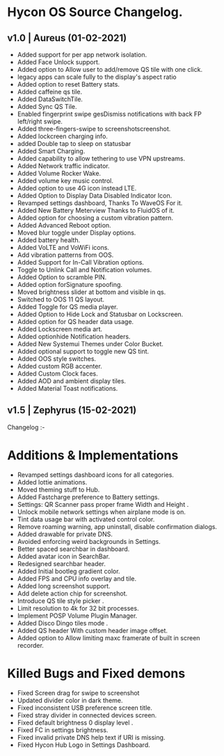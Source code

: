# Hycon OS Source Changelog.

## v1.0 | Aureus (01-02-2021)

- Added support for per app network isolation.
- Added Face Unlock support.
- Added option to Allow user to add/remove QS tile with one click.
- legacy apps can scale fully to the display's aspect ratio
- Added option to reset Battery stats.
- Added caffeine qs tile.
- Added DataSwitchTile.
- Added Sync QS Tile.
- Enabled fingerprint swipe gesDismiss notifications with back FP left/right swipe.
- Added three-fingers-swipe to screenshotscreenshot.
- Added lockcreen charging info.
- added Double tap to sleep on statusbar
- Added Smart Charging.
- Added capability to allow tethering to use VPN upstreams.
- Added Network traffic indicator.
- Added Volume Rocker Wake.
- Added volume key music control.
- Added option to use 4G icon instead LTE.
- Added Option to Display Data Disabled Indicator Icon.
- Revamped settings dashboard, Thanks To WaveOS For it.
- Added New Battery Meterview Thanks to FluidOS of it.
- Added option for choosing a custom vibration pattern.
- Added Advanced Reboot option.
- Moved blur toggle under Display options.
- Added battery health.
- Added VoLTE and VoWiFi icons.
- Add vibration patterns from OOS.
- Added Support for In-Call Vibration options.
- Toggle to Unlink Call and Notification volumes.
- Added Option to scramble PIN.
- Added option forSignature spoofing.
- Moved brightness slider at bottom and visible in qs.
- Switched to OOS 11 QS layout.
- Added Toggle for QS media player.
- Added Option to Hide Lock and Statusbar on Lockscreen.
- Added option for QS header data usage.
- Added Lockscreen media art.
- Added optionhide Notification headers.
- Added New Systemui Themes under Color Bucket.
- Added optional support to toggle new QS tint.
- Added OOS style switches.
- Added custom RGB accenter.
- Added Custom Clock faces.
- Added AOD and ambient display tiles.
- Added Material Toast notifications.

## v1.5 | Zephyrus (15-02-2021)
Changelog :- 
# Additions & Implementations
- Revamped settings dashboard icons for all categories.
- Added lottie animations.
- Moved theming stuff to Hub.
- Added Fastcharge preference to Battery settings.
- Settings: QR Scanner pass proper frame Width and Height .
- Unlock mobile network settings when airplane mode is on.
- Tint data usage bar with activated control color.
- Remove roaming warning, app uninstall, disable confirmation dialogs.
- Added drawable for private DNS.
- Avoided enforcing weird backgrounds in Settings.
- Better spaced searchbar in dashboard.
- Added avatar icon in SearchBar.
- Redesigned searchbar header.
- Added Initial bootleg gradient color.
- Added FPS and CPU info overlay and tile.
- Added long screenshot support.
- Add delete action chip for screenshot.
- Introduce QS tile style picker .
- Limit resolution to 4k for 32 bit processes.
- Implement POSP Volume Plugin Manager.
- Added Disco Dingo tiles mode .
- Added QS header With custom header image offset.
- Added option to Allow limiting maxc framerate of built in screen recorder.

# Killed Bugs and Fixed demons
- Fixed Screen drag for swipe to screenshot
- Updated divider color in dark theme.
- Fixed inconsistent USB preference screen title.
- Fixed stray divider in connected devices screen.
- Fixed default brightness 0 display level .
- Fixed FC in settings brightness.
- Fixed invalid private DNS help text if URI is missing.
- Fixed Hycon Hub Logo in Settings Dashboard.

